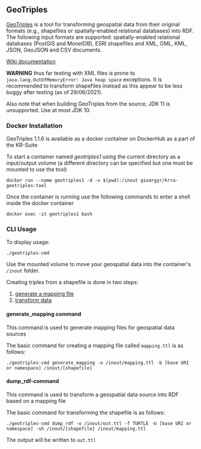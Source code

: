 ## GeoTriples

[GeoTriples](http://geotriples.di.uoa.gr/) is a tool for transforming geospatial data from their original formats (e.g., shapefiles or spatially-enabled relational databases) into RDF. The following input formats are supported: spatially-enabled relational databases (PostGIS and MonetDB), ESRI shapefiles and XML, GML, KML, JSON, GeoJSON and CSV documents. 

[Wiki documentation](https://github.com/LinkedEOData/GeoTriples/wiki)

**WARNING** thus far testing with XML files is prone to `java.lang.OutOfMemoryError: Java heap space` exceptions. It is recommended to transform shapefiles instead as this appear to be less buggy after testing (as of 29/06/2021).

Also note that when building GeoTriples from the source, JDK 11 is unsupported. Use at most JDK 10.

### Docker Installation
GeoTriples 1.1.6 is available as a docker container on DockerHub as a part of the KR-Suite

To start a container named _geotriples1_ using the current directory as a input/output volume (a different directory can be specified but one must be mounted to use the tool)
```
docker run --name geotriples1 -d -v $(pwd):/inout gioargyr/krra-geotriples:tool
``` 
Once the container is running use the following commands to enter a shell inside the docker container
```
docker exec -it geotriples1 bash
```

### CLI Usage
To display usage:
```
./geotriples-cmd
```
Use the mounted volume to move your geospatial data into the container's `/inout` folder.

Creating triples from a shapefile is done in two steps:
1. [generate a mapping file](#generate_mapping-command)
2. [transform data](#dump_rdf-command)

#### generate_mapping command
This command is used to generate mapping files for geospatial data sources

The basic command for creating a mapping file called `mapping.ttl` is as follows:
```
./geotriples-cmd generate_mapping -o /inout/mapping.ttl -b [base URI or namespace] /inout/[shapefile]
```

#### dump_rdf-command
This command is used to transform a geospatial data source into RDF based on a mapping file

The basic command for transforming the shapefile is as follows:
```
./geotriples-cmd dump_rdf -o /inout/out.ttl -f TURTLE -b [base URI or namespace] -sh /inout/[shapefile] /inout/mapping.ttl
```
The output will be written to `out.ttl`
